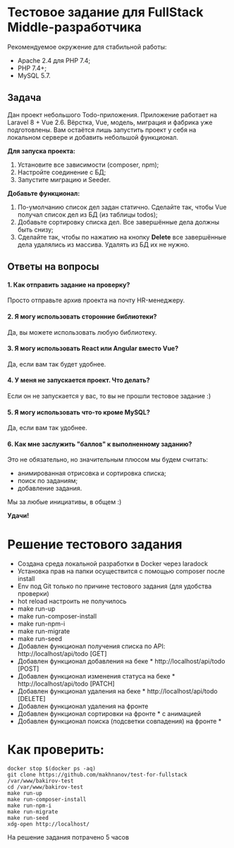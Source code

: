 # Тестовое задание для FullStack Middle-разработчика
Рекомендуемое окружение для стабильной работы:
- Apache 2.4 для PHP 7.4;
- PHP 7.4+;
- MySQL 5.7.

## Задача
Дан проект небольшого Todo-приложения.
Приложение работает на Laravel 8 + Vue 2.6.
Вёрстка, Vue, модель, миграция и фабрика уже подготовлены. Вам остаётся лишь запустить проект у себя на локальном сервере и добавить небольшой функционал.

**Для запуска проекта:**
1) Установите все зависимости (composer, npm);
2) Настройте соединение с БД;
3) Запустите миграцию и Seeder.

**Добавьте функционал:**
1) По-умолчанию список дел задан статично. Сделайте так, чтобы Vue получал список дел из БД (из таблицы todos);
2) Добавьте сортировку списка дел. Все завершённые дела должны быть снизу;
3) Сделайте так, чтобы по нажатию на кнопку **Delete** все завершённые дела удалялись из массива. Удалять из БД их не нужно.

## Ответы на вопросы
#### 1. Как отправить задание на проверку?
Просто отправьте архив проекта на почту HR-менеджеру.

#### 2. Я могу использовать сторонние библиотеки?
Да, вы можете использовать любую библиотеку.

#### 3. Я могу использовать React или Angular вместо Vue?
Да, если вам так будет удобнее.

#### 4. У меня не запускается проект. Что делать?
Если он не запускается у вас, то вы не прошли тестовое задание :)

#### 5. Я могу использовать что-то кроме MySQL?
Да, если вам так удобнее.

#### 6. Как мне заслужить "баллов" к выполненному заданию?
Это не обязательно, но значительным плюсом мы будем считать:
- анимированная отрисовка и сортировка списка;
- поиск по заданиям;
- добавление задания.

Мы за любые инициативы, в общем :)

**Удачи!**

# Решение тестового задания
- Создана среда локальной разработки в Docker через laradock
- Установка прав на папки осуществится с помощью composer после install
- Env под Git только по причине тестового задания (для удобства проверки)
- hot reload настроить не получилось
- make run-up
- make run-composer-install
- make run-npm-i
- make run-migrate
- make run-seed
- Добавлен функционал получения списка по API: http://localhost/api/todo [GET]
- Добавлен функционал добавления на беке * http://localhost/api/todo [POST]
- Добавлен функционал изменения статуса на беке * http://localhost/api/todo [PATCH]
- Добавлен функционал удаления на беке * http://localhost/api/todo [DELETE]
- Добавлен функционал удаления на фронте
- Добавлен функционал сортировки на фронте * с анимацией
- Добавлен функционал поиска (подсветки совпадения) на фронте *

# Как проверить:
```shell
docker stop $(docker ps -aq)
git clone https://github.com/makhnanov/test-for-fullstack /var/www/bakirov-test
cd /var/www/bakirov-test
make run-up
make run-composer-install
make run-npm-i
make run-migrate
make run-seed
xdg-open http://localhost/
```
На решение задания потрачено 5 часов
